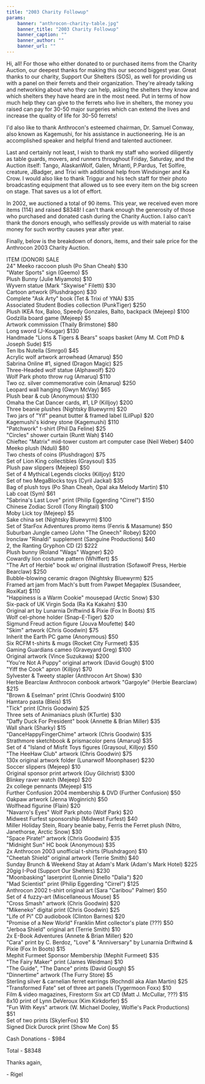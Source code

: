 ```yaml
---
title: "2003 Charity Followup"
params:
    banner: "anthrocon-charity-table.jpg"
    banner_title: "2003 Charity Followup"
    banner_caption: ""
    banner_author: ""
    banner_url: ""
---
```


Hi, all! For those who either donated to or purchased items from the Charity Auction, our deepest thanks for making this our second biggest year. Great thanks to our charity, Support Our Shelters (SOS), as well for providing us with a panel on their ferrets and their organization. They're already talking and networking about who they can help, asking the shelters they know and which shelters they have heard are in the most need. Put in terms of how much help they can give to the ferrets who live in shelters, the money you raised can pay for 30-50 major surgeries which can extend the lives and increase the quality of life for 30-50 ferrets!

I'd also like to thank Anthrocon's esteemed chairman, Dr. Samuel Conway, also known as Kagemushi, for his assistance in auctioneering. He is an accomplished speaker and helpful friend and talented auctioneer.

Last and certainly not least, I wish to thank my staff who worked diligently as table guards, movers, and runners throughout Friday, Saturday, and the Auction itself: Tango, AlaskanWolf, Galen, Mrianti, P.Pardus, Tet Solfire, creature, JBadger, and Trixi with additional help from Windsinger and Ka Crow. I would also like to thank Triggur and his tech staff for their photo broadcasting equipment that allowed us to see every item on the big screen on stage. That saves us a lot of effort.

In 2002, we auctioned a total of 90 items. This year, we received even more items (114) and raised $8348! I can't thank enough the generosity of those who purchased and donated cash during the Charity Auction. I also can't thank the donors enough, who selflessly provide us with material to raise money for such worthy causes year after year.

Finally, below is the breakdown of donors, items, and their sale price for the Anthrocon 2003 Charity Auction.

ITEM (DONOR) SALE<br>
24" Meeko raccoon plush (Po Shan Cheah) $30<br>
"Water Sports" sign (Geemo) $5<br>
Plush Bunny (Julie Miyamoto) $10<br>
Wyvern statue (Mark "Skywise" Filetti) $30<br>
Cartoon artwork (Plushdragon) $30<br>
Complete "Ask Arty" book (Tet & Trixi of YNA) $35<br>
Associated Student Bodies collection (PunkTiger) $250<br>
Plush IKEA fox, Baloo, Speedy Gonzales, Balto, backpack (Mejeep) $100<br>
Godzilla board game (Mejeep) $5<br>
Artwork commission (Thaily Brimstone) $80<br>
Long sword (J-Kougar) $130<br>
Handmade "Lions & Tigers & Bears" soaps basket (Amy M. Cott PhD & Joseph Sude) $15<br>
Ten lbs Nutella (Smrgol) $45<br>
Acrylic wolf artwork arrowhead (Amaruq) $50<br>
Sabrina Online #1, signed (Dragon Magic) $25<br>
Three-Headed wolf statue (Alphawolf) $20<br>
Wolf Park photo throw rug (Amaruq) $110<br>
Two oz. silver commemorative coin (Amaruq) $250<br>
Leopard wall hanging (Gwyn McVay) $65<br>
Plush bear & cub (Anonymous) $130<br>
Omaha the Cat Dancer cards, #1, LP (Killjoy) $200<br>
Three beanie plushes (Nightsky Bluewyrm) $20<br>
Two jars of "Yif" peanut butter & framed label (LilPup) $20<br>
Kagemushi's kidney stone (Kagemushi) $110<br>
"Patchwork" t-shirt (Phil Da Feline) $25<br>
"Circles" shower curtain (Runtt Wah) $140<br>
Chieftec "Matrix" mid-tower custom art computer case (Neil Weber) $400<br>
Meeko plush (Nduli) $80<br>
Two chests of coins (Plushdragon) $75<br>
Set of Lion King collectibles (Graysoul) $35<br>
Plush paw slippers (Mejeep) $50<br>
Set of 4 Mythical Legends clocks (Killjoy) $120<br>
Set of two MegaBlocks toys (Cyril Jackal) $35<br>
Bag of plush toys (Po Shan Cheah, Opal aka Melody Martin) $10<br>
Lab coat (Sym) $61<br>
"Sabrina's Last Love" print (Philip Eggerding "Cirrel") $150<br>
Chinese Zodiac Scroll (Tony Ringtail) $100<br>
Moby Lick toy (Mejeep) $5<br>
Sake china set (Nightsky Bluewyrm) $100<br>
Set of StarFox Adventures promo items (Fenris & Masamune) $50<br>
Suburban Jungle cameo (John "The Gneech" Robey) $200<br>
Ironclaw "Rinaldi" supplement (Sanguine Productions) $40<br>
2, the Ranting Gryphon CD (2) $222<br>
Plush bunny (Roland "Wags" Wagner) $20<br>
Cowardly lion costume pattern (Whiffert) $5<br>
"The Art of Herbie" book w/ original illustration (Sofawolf Press, Herbie Bearclaw) $250<br>
Bubble-blowing ceramic dragon (Nightsky Bluewyrm) $25<br>
Framed art jam from Mach's butt from Pawpet Megaplex (Susandeer, RoxiKat) $110<br>
"Happiness is a Warm Cookie" mousepad (Arctic Snow) $30<br>
Six-pack of UK Virgin Soda (Ra Ka Kakahn) $30<br>
Original art by Lunarnia Driftwind & Pixie (Fox In Boots) $15<br>
Wolf cel-phone holder (Snap-E-Tiger) $20<br>
Sigmund Freud action figure (Jouva Moufette) $40<br>
"Skim" artwork (Chris Goodwin) $75<br>
Inherit the Earth PC game (Anonymous) $50<br>
Six RCFM t-shirts & mugs (Rocket City Furmeet) $35<br>
Gaming Guardians cameo (Graveyard Greg) $100<br>
Original artwork (Vince Suzukawa) $200<br>
"You're Not A Puppy" original artwork (David Gough) $100<br>
"Yiff the Cook" apron (Killjoy) $70<br>
Sylvester & Tweety stapler (Anthrocon Art Show) $30<br>
Herbie Bearclaw Anthrocon conbook artwork "Gargoyle" (Herbie Bearclaw) $215<br>
"Brown & Eselman" print (Chris Goodwin) $100<br>
Hamtaro pasta (Bleis) $15<br>
"Tick" print (Chris Goodwin) $25<br>
Three sets of Animaniacs plush (KTurtle) $30<br>
"Daffy Duck For President" book (Annette & Brian Miller) $35<br>
Wall shark (Sharky) $15<br>
"DanceHappyFingerChime" artwork (Chris Goodwin) $35<br>
Strathmore sketchbook & prismacolor pens (Amaruq) $35<br>
Set of 4 "Island of Misfit Toys figures (Graysoul, Killjoy) $50<br>
"The HeeHaw Club" artwork (Chris Goodwin) $75<br>
130x original artwork folder (Lunarwolf Moonphaser) $230<br>
Soccer slippers (Mejeep) $10<br>
Original sponsor print artwork (Guy Gilchrist) $300<br>
Blinkey raver watch (Mejeep) $20<br>
2x college pennants (Mejeep) $15<br>
Further Confusion 2004 membership & DVD (Further Confusion) $50<br>
Oakpaw artwork (Jenna Woginrich) $50<br>
Wolfhead figurine (Flain) $20<br>
"Navarro's Eyes" Wolf Park photo (Wolf Park) $20<br>
Midwest Furfest sponsorship (Midwest Furfest) $40<br>
Miller Holiday Stein, Roary beanie baby, Ferris the Ferret plush (Nitro, Janethorse, Arctic Snow) $30<br>
"Space Pirate!" artwork (Chris Goodwin) $35<br>
"Midnight Sun" HC book (Anonymous) $35<br>
2x Anthrocon 2003 unofficial t-shirts (Plushdragon) $10<br>
"Cheetah Shield" original artwork (Terrie Smith) $40<br>
Sunday Brunch & Weekend Stay at Adam's Mark (Adam's Mark Hotel) $225<br>
20gig I-Pod (Support Our Shelters) $230<br>
"Moonbasking" laserprint (Lonnie Dinello "Dalia") $20<br>
"Mad Scientist" print (Philip Eggerding "Cirrel") $125<br>
Anthrocon 2002 t-shirt original art (Sara "Caribou" Palmer) $50<br>
Set of 4 fuzzy-art (Miscellaneous Mouse) $5<br>
"Cross Smash" artwork (Chris Goodwin) $20<br>
"Mikeneko" digital print (Chris Goodwin) $25<br>
"Life of Pi" CD audiobook (Clinton Barnes) $20<br>
"Promise of a New World" Franklin Mint collector's plate (???) $50<br>
"Jerboa Shield" original art (Terrie Smith) $10<br>
2x E-Book Adventures (Annete & Brian Miller) $20<br>
"Cara" print by C. Berdoz, "Love" & "Anniversary" by Lunarnia Driftwind & Pixie (Fox In Boots) $15<br>
Mephit Furmeet Sponsor Membership (Mephit Furmeet) $35<br>
"The Fairy Maker" print (James Weidman) $10<br>
"The Guide", "The Dance" prints (David Gough) $5<br>
"Dinnertime" artwork (The Furry Store) $5<br>
Sterling silver & carnelian ferret earrings (Rochndil aka Alan Martin) $25<br>
"Transformed Fate" set of three art panels (Tygermoon Foxx) $10<br>
Film & video magazines, Firestorm Six art CD (Matt J. McCullar, ???) $15<br>
8x10 print of Lynn DeVeroux (Kim Kirkdorfer) $5<br>
"Fun With Keys" artwork (W. Michael Dooley, Wolfie's Pack Productions) $51<br>
Set of two prints (SkylerFox) $10<br>
Signed Dick Durock print (Show Me Con) $5

Cash Donations - $984

Total - $8348

Thanks again,

\- Rigel
